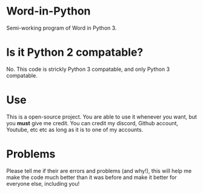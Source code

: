 # Word-in-Python
Semi-working program of Word in Python 3.

# Is it Python 2 compatable?
No. This code is strickly Python 3 compatable, and only Python 3 compatable.

# Use
This is a open-source project. You are able to use it whenever you want, but you **must** give me credit. You can credit my discord, Github account, Youtube, etc etc as long as it is to one of my accounts.

# Problems
Please tell me if their are errors and problems (and why!), this will help me make the code much better than it was before and make it better for everyone else, including you!
